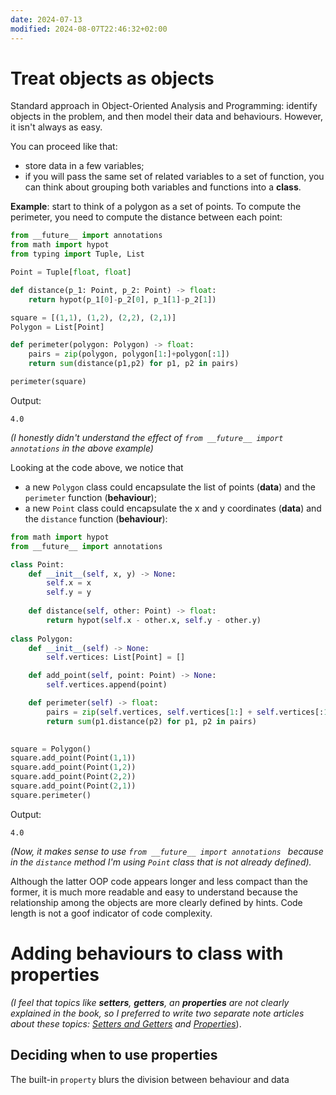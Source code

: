 ```yaml
---
date: 2024-07-13
modified: 2024-08-07T22:46:32+02:00
---
```

# Treat objects as objects
Standard approach in Object-Oriented Analysis and Programming: identify objects in the problem, and then model their data and behaviours. However, it isn't always as easy.

You can proceed like that:
+ store data in a few variables;
+ if you will pass the same set of related variables to a set of function, you can think about grouping both variables and functions into a **class**.

**Example**: start to think of a polygon as a set of points. To compute the perimeter, you need to compute the distance between each point:
```python
from __future__ import annotations
from math import hypot
from typing import Tuple, List

Point = Tuple[float, float]

def distance(p_1: Point, p_2: Point) -> float:
	return hypot(p_1[0]-p_2[0], p_1[1]-p_2[1])

square = [(1,1), (1,2), (2,2), (2,1)]
Polygon = List[Point]

def perimeter(polygon: Polygon) -> float:
	pairs = zip(polygon, polygon[1:]+polygon[:1])
	return sum(distance(p1,p2) for p1, p2 in pairs)

perimeter(square)
```
Output:
```
4.0
```
*(I honestly didn't understand the effect of `from __future__ import annotations` in the above example)*

Looking at the code above, we notice that
* a new  `Polygon` class could encapsulate the list of points (**data**) and the `perimeter` function (**behaviour**);
* a new `Point` class could encapsulate the x and y coordinates (**data**) and the `distance` function (**behaviour**):
```python
from math import hypot
from __future__ import annotations

class Point:
    def __init__(self, x, y) -> None:
        self.x = x
        self.y = y
    
    def distance(self, other: Point) -> float:
        return hypot(self.x - other.x, self.y - other.y)
    
class Polygon:
    def __init__(self) -> None:
        self.vertices: List[Point] = []

    def add_point(self, point: Point) -> None:
        self.vertices.append(point)

    def perimeter(self) -> float:
        pairs = zip(self.vertices, self.vertices[1:] + self.vertices[:1])
        return sum(p1.distance(p2) for p1, p2 in pairs)
    

square = Polygon()
square.add_point(Point(1,1))
square.add_point(Point(1,2))
square.add_point(Point(2,2))
square.add_point(Point(2,1))
square.perimeter()
```
Output:
```terminal
4.0
```
*(Now, it makes sense to use `from __future__ import annotations ` because in the `distance` method I'm using `Point` class that is not already defined).*

Although the latter OOP code appears longer and less compact than the former, it is much more readable and easy to understand because the relationship among the objects are more clearly defined by hints. Code length is not a goof indicator of code complexity.
# Adding behaviours to class with properties
*(I feel that topics like **setters**, **getters**, an **properties** are not clearly explained in the book, so I preferred to write two separate note articles about these topics: [Setters and Getters](Python/Setters%20and%20Getters.md) and [Properties](Python/Properties.md)*).
## Deciding when to use properties
The built-in `property` blurs the division between behaviour and data
